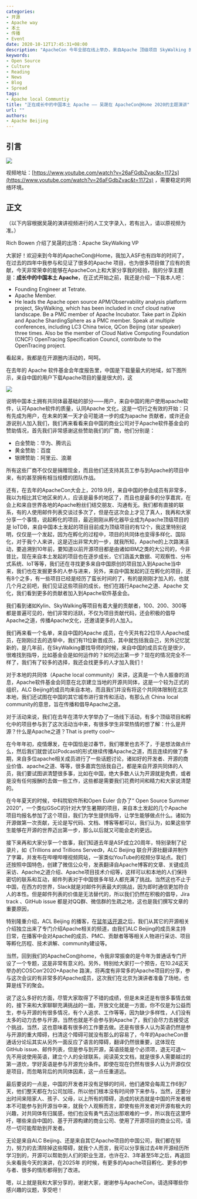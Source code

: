 ```yaml
---
categories:
- 开源
- Apache way
- 本土
- 传播
- Event
date: 2020-10-12T17:45:31+08:00
description: "ApacheCon 今年全部在线上举办，来自Apache 顶级项目 SkyWalking 的创始人兼VP——吴晟先生，在今天的Keynote环节为大家分享了他对Apache在中国的增长形势做了介绍。"
keywords:
- Open Source
- Culture
- Reading
- News
- Blog
- Spread
tags:
- Apache local Communtiy 
title: "正在成长中的中国本土 Apache —— 吴晟在 ApacheCon@Home 2020的主题演讲"
url: ""
authors:
- Apache Beijing
---
```


## 引言

![](../images/apachecon/achome_banner.png)

视频地址：[https://www.youtube.com/watch?v=26aFGdbZvac&t=1172s](https://www.youtube.com/watch?v=26aFGdbZvac&t=1172s) ，需要稳定的网络环境。

## 正文

（以下内容根据吴晟的演讲视频进行的人工文字录入，若有出入，请以原视频为准。）

Rich Bowen 介绍了吴晟的出场：Apache SkyWalking VP

大家好！欢迎来到今年的ApacheCon@Home，我加入ASF也有四年的时间了，在过去的四年中我参与和见证了很多的Apache 项目，也为很多项目做了应有的贡献，今天非常荣幸的能够在ApacheCon上和大家分享我的经验，我的分享主题是：**成长中的中国本土 Apache**，在正式开始之前，我还是介绍一下我本人吧：

* Founding Engineer at Tetrate. 
* Apache Member. 
* He leads the Apache open source APM/Observability analysis platform project, SkyWalking, which has been included in cncf cloud native landscape. Be a PMC member of Apache Incubator. Take part in Zipkin and Apache ShardingSphere as a PMC member. Speak at multiple conferences, including LC3 China twice, QCon Beijing (star speaker) three times. Also be the member of Cloud Native Computing Foundation (CNCF) OpenTracing Specification Council, contribute to the OpenTracing project.

看起来，我都是在开源圈内活动的，呵呵。

在去年的 Apache 软件基金会年度报告里，中国是下载量最大的地域，如下图所示，来自中国的用户下载Apache项目的量是很大的，这

![](../images/Apache-active-of-2019-annual-report.png)

说明中国本土拥有共同体最基础的部分——用户，来自中国的用户使用apache软件，认可Apache软件的质量，认同Apache 文化，这是一切行之有效的开始：只有先成为用户，在未来的某一天才会可能进一步的成为apache 贡献者，或许还会游说别人加入我们，我们再来看看来自中国的商业公司对于Apache软件基金会的赞助情况，首先我们非常感谢这些赞助我们的厂商，他们分别是：

* 白金赞助：华为、腾讯云
* 黄金赞助：百度
* 银牌赞助：阿里云、浪潮

所有这些厂商不仅仅是捐赠现金，而且他们还支持其员工参与到Apache的项目中来，有的甚至拥有相当规模的团队作战。

还有，在去年的ApacheCon大会上，2019.9月，来自中国的参会成员有非常多，我以为相比其它地区来的人，应该是最多的地区了，而且也是最多的分享嘉宾，在会上和来自世界各地的Apache粉丝们结交朋友、沟通有无。我们都有直接的联系，有的人使用邮件列表交谈过多次了，但是在这次会上才见了真人，我再和大家分享一个事情，说起孵化的项目，最近刚刚从孵化器毕业成为Apache顶级项目的是 IoTDB，来自中国本土发起的项目目前成为顶级项目的有12个，我这里特别说明，仅仅是一个发起，因为在孵化的过程中，项目的共同体也变得多样化、国际化，对于我个人来讲，这是迈出非常大的一步，就我所知，Apache的上次路演活动，要追溯到10年前，要知道以前开源项目都是由诸如IBM之类的大公司的，今非昔比，现在来自本土发起的项目也在逐步成长，它们涵盖大数据、可观察性、分布式系统、IoT等等，我们还在寻找更多来自中国原创的项目加入到Apache当中来，我们也在发掘更多的人参与进来，另外，来自中国发起的正在孵化的项目，还有8个之多，有一些项目已经是经历了蛮长时间的了，有的是刚刚才加入的，也就几个月之前吧，我们见证这些项目的成长，他们在践行Apache之道、Apache 文化，我们看到更多的贡献者加入到Apache软件基金会。

我们看到诸如Kylin、SkyWalking等项目有着大量的贡献者，100、200、300等都是普遍可见的，他们非常的活跃，不仅为项目贡献代码，还会积极的倡导Apache之道，传播Apache文化，还邀请更多的人加入。

我们再来看一个名单，来自中国的Apache 成员，在今天共有22位华人Apache成员，在刚刚过去的选举中，我们有11位新晋成员，其中就包括我自己，另外记忆犹新的，是几年前，在SkyWalking要找导师的时候，来自中国的成员实在是很少，很难找到指导，比如基金会是如何运作的？如何迈出第一步？现在的情况完全不一样了，我们有了较多的选择，我还会找更多的人才加入我们！

对于本地的共同体（Apache local community）来讲，这真是一个令人振奋的消息，Apache软件基金会同意在北京建立当地的开源共同体，这是一个较为正式的组织，ALC Beijing的成员均来自本地，而且我们并没有将这个共同体限制在北京本地，我们还试图在中国的其它城市进行宣传和活动，有那么点 China local community的意思，旨在传播和倡导Apache之道。

对于活动来说，我们在去年在清华大学举办了一场线下活动，有多个顶级项目和孵化中的项目参与到了这次活动当中来，有很多学生非常热情的想了解：什么是开源？什么是Apache之道？That is pretty cool～

在今年年初，疫情爆发，在中国恰是过春节，我们哪里也去不了，于是想法做点什么，然后我们就尝试以Podcast的形式继续传播Apache之道，而且连续的做了多期，来自多位apache相关成员进行了一些话题讨论，诸如好的开发者、开源的商业价值、apache之道、等等，很多嘉宾包括我自己，都是来自开源共同体的人员，我们要试图讲清楚很多事，比如在中国，绝大多数人认为开源就是免费，或者是没有任何报酬的去做一些工作，这些都是需要我们花费时间和精力和大家说清楚的。

在今年夏天的时候，中科院软件所和Open Euler 合办了“ Open Source Summer 2020”，一个类似GSoC的针对大学生暑期的项目，来自本土发起的几个Apache项目均报名参加了这个项目，我们为学生提供指导，让学生能够做点什么。诸如为开源做第一次贡献，无论是写代码、文档、博客等都可以，我们认为，如果这些学生能够在开源的世界迈出第一步，那么以后就又可能会走的更远。

接下来再和大家分享一个故事，我们知道去年是ASF成立20周年，特别录制了纪录片，如《Trillions and Trillions Served》，ALC Beijing 联合开源社翻译并制作了字幕，并发布在哔哩哔哩视频网站，一家类似YouTube的视频分享站点。我们还按照中国特色，创建了微信公众号，发表翻译自Apache博客的文章、关键成员采访、Apache之道介绍、Apache项目技术介绍等，这样可以和本地的人们保持密切的联系和互动，邮件列表对于中国很多年轻人都充满了挑战。当然这也不止于中国，在西方的世界，Slack就是对邮件列表最大的挑战，因为即时通信更加符合人的本性。但是邮件列表的价值是无法替代的，所以我们仍然在积极的倡导，Jira track 、GitHub issue 都是对QQ群、微信群的生疏之地，这也是我们撰写文章的重要原因，

特别隆重介绍，ACL Beijing 的播客，在[鼠年话开源](http://opensourceway.community/posts/opensource_talking/2020-done-and-plan-index/)之后，我们从其它的开源相关介绍独立出来了专门介绍Apache相关的频道，由我们ALC Beijing的成员来主持日常，在播客中会对Apache的成员、PMC、贡献者等等相关人物进行采访、项目等孵化历程、技术讲解、community建设等。

当然，回到我们的ApacheCon@home，令我非常振奋的是今年为普通话专门开设了一个专题，这是非常有意义的。另外，特别给大家打一个预告，在10.24这天举办的COSCon‘2020+Apache 路演，将再度有非常多的Apache项目的分享，参与这次会议的有非常多的Apache成员，这次我们在北京为演讲者准备了场地，也算是线下的聚会。

说了这么多好的方面，尽管大家取得了不错的成绩，但是未来还是有很多事情去做的，接下来和大家聊聊充满挑战的一面，开放文化就是一方面，你不仅是为公益而生，参与开源的有很多情况，有个人追求、工作等等，因为缺少多样性，人们没有太多的动力去参与开源，当然也就是不会参与到Apache了，我们会尽力去接受这个挑战，当然，这也意味着有很多的工作要去做。还是有很多人认为英语仍然是参与开源的重大障碍，扫清这个障碍可就没有那么的容易了，今年的ApacheCon普通话分论坛其实从另外一面反应了语言的障碍，翻译仍然很重要，这体现在GitHub issue、邮件列表，但是参与到开源，英语技能是个必须项，退无可退～ 先不用说使用英语，建立个人的全球联系，阅读英文文档，就是很多人需要越过的第一道坎，学好英语是参与开源充分条件。即使在现在仍然有很多人认为开源仅仅是项目，而忽略背后的共同体因素，这一点任重道远。

最后要说的一点是，中国的开发者并没有足够的时间，他们通常会每周工作6到7天，他们整天都在为公司加班，所以他们根本没有时间停下来参与，当然，还要分出时间来陪家人、孩子、父母，以上所有的障碍，造成的状态就是中国的开发者根本不可能参与到开源当中来，就我个人观察而言，即使有些开发者对开源有极大的兴趣，对共同体有归属感，他们也没有勇气去迈出那艰难的一步，所以我在这里呼吁，哪些来自中国的、基于开源构建的商业公司、使用了开源项目的商业公司，请尽一切可能帮助到开发者。

无论是来自ALC Beijing、还是来自其它Apache项目的中国公司，我们都在努力，努力的去清除掉这些障碍，就我个人而言，我可以分享我过去4年开源经历所学习到的，开源可以帮助到人们的职业生涯，也许在2、3年甚至5年之后，再返回头来看我今天的演讲，在2025年 的时候，有更多的Apache项目孵化、更多的参与者、很多的情形都得到了改进。

嗯，以上就是我和大家分享的，谢谢大家，谢谢参与ApacheCon，请选择哪些你感兴趣的议题，享受吧！

